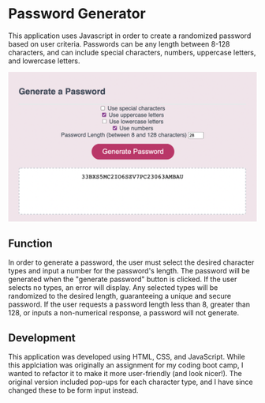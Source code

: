# Password Generator

This application uses Javascript in order to create a randomized password based on user criteria. Passwords can be any length between 8-128 characters, and can include special characters, numbers, uppercase letters, and lowercase letters.

![preview of password generator](/assets/generator-preview.png)

## Function

In order to generate a password, the user must select the desired character types and input a number for the password's length. The password will be generated when the "generate password" button is clicked. If the user selects no types, an error will display. Any selected types will be randomized to the desired length, guaranteeing a unique and secure password. If the user requests a password length less than 8, greater than 128, or inputs a non-numerical response, a password will not generate. 

## Development

This application was developed using HTML, CSS, and JavaScript. While this applciation was originally an assignment for my coding boot camp, I wanted to refactor it to make it more user-friendly (and look nicer!). The original version included pop-ups for each character type, and I have since changed these to be form input instead.